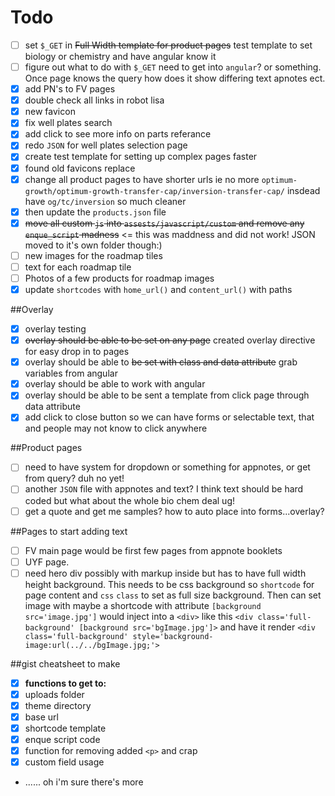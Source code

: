 Todo
====
- [ ] set `$_GET` in ~~Full Width template for product pages~~ test template to set biology or chemistry and have angular know it
- [ ] figure out what to do with `$_GET` need to get into `angular`? or something.  Once page knows the query how does it show differing text apnotes ect.
- [x] add PN's to FV pages
- [x] double check all links in robot lisa
- [x] new favicon
- [x] fix well plates search
- [x] add click to see more info on parts referance
- [x] redo `JSON` for well plates selection page
- [x] create test template for setting up complex pages faster
- [x] found old favicons replace
- [x] change all product pages to have shorter urls ie no more `optimum-growth/optimum-growth-transfer-cap/inversion-transfer-cap/`  insdead have `og/tc/inversion` so much cleaner
- [x] then update the `products.json` file
- [x] ~~move all custom `js` into `assests/javascript/custom` and remove any `enque_script` madness~~ <= this was maddness and did not work! JSON moved to it's own folder though:)
- [ ] new images for the roadmap tiles
- [ ] text for each roadmap tile
- [ ] Photos of a few products for roadmap images
- [x] update `shortcodes` with `home_url()` and `content_url()` with paths

##Overlay
- [x] overlay testing
- [x] ~~overlay should be able to be set on any page~~ created overlay directive for easy drop in to pages
- [x] overlay should be able to ~~be set with class and data attribute~~ grab variables from angular
- [x] overlay should be able to work with angular
- [x] overlay should be able to be sent a template from click page through data attribute
- [x] add click to close button so we can have forms or selectable text, that and people may not know to click anywhere

##Product pages
- [ ] need to have system for dropdown or something for appnotes, or get from query? duh no yet!
- [ ] another `JSON` file with appnotes  and text? I think text should be hard coded but what about the whole bio chem deal ug!
- [ ] get a quote and get me samples? how to auto place into forms...overlay?

##Pages to start adding text
- [ ] FV main page would be first few pages from appnote booklets
- [ ] UYF page.
- [ ] need hero div possibly with markup inside but has to have full width height background.  This needs to be css background so `shortcode` for page content and `css` `class` to set as full size background.  Then can set image with maybe a shortcode with attribute `[background src='image.jpg']` would inject into a `<div>` like this `<div class='full-background' [background src='bgImage.jpg']>` and have it render `<div class='full-background' style='background-image:url(../../bgImage.jpg;'>`

##gist cheatsheet to make
- [x] **functions to get to:**
- [x] uploads folder
- [x] theme directory
- [x] base url
- [x] shortcode template
- [x] enque script code
- [x] function for removing added `<p>` and crap
- [x] custom field  usage
- ...... oh i'm sure there's more